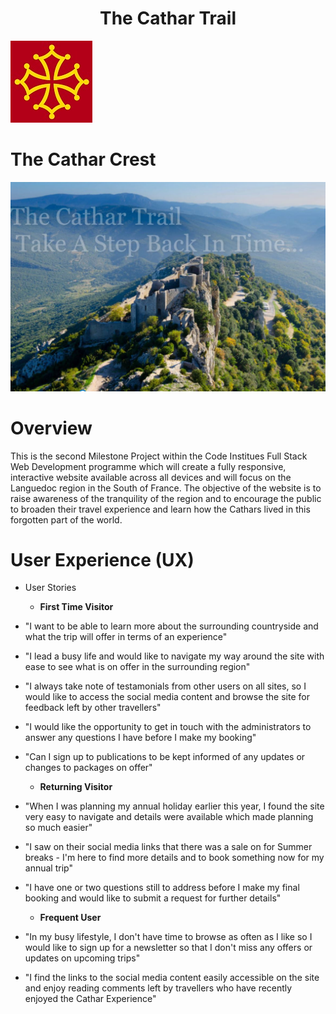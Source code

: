 **<h1 align="center">The Cathar Trail</h1>**

![picture](assets/docs/readme_logo.jpg) <h1 align="left">The Cathar Crest</h1>



![image](assets/docs/peyrepertuse_readme.jpg)

# Overview
This is the second Milestone Project within the Code Institues Full Stack Web Development programme which will create
a fully responsive, interactive website available across all devices and will focus on the Languedoc region in the 
South of France.  The objective of the website is to raise awareness of the tranquility of the region and to encourage 
the public to broaden their travel experience and learn how the Cathars lived in this forgotten part of the world.



#   User Experience (UX)

*   User Stories
    *   **First Time Visitor**    

*   "I want to be able to learn more about the surrounding countryside and what the trip will offer in terms of an experience"
*   "I lead a busy life and would like to navigate my way around the site with ease to see what is on offer in the surrounding region"
*   "I always take note of testamonials from other users on all sites, so I would like to access the social media content and browse
    the site for feedback left by other travellers"
*   "I would like the opportunity to get in touch with the administrators to answer any questions I have before I make my booking"
*   "Can I sign up to publications to be kept informed of any updates or changes to packages on offer"

    *   **Returning Visitor**

*   "When I was planning my annual holiday earlier this year, I found the site very easy to navigate and details were available which made
    planning so much easier"
*   "I saw on their social media links that there was a sale on for Summer breaks - I'm here to find more details and to book something now
    for my annual trip"
*   "I have one or two questions still to address before I make my final booking and would like to submit a request for further details"

    *   **Frequent User**

*   "In my busy lifestyle, I don't have time to browse as often as I like so I would like to sign up for a newsletter so that I don't miss
    any offers or updates on upcoming trips"
*   "I find the links to the social media content easily accessible on the site and enjoy reading comments left by travellers who have recently
    enjoyed the Cathar Experience"
























